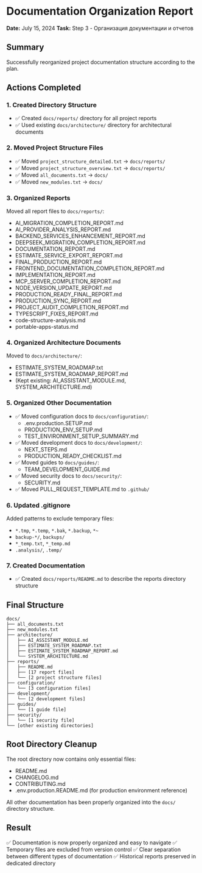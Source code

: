 # Documentation Organization Report

**Date:** July 15, 2024
**Task:** Step 3 - Организация документации и отчетов

## Summary

Successfully reorganized project documentation structure according to the plan.

## Actions Completed

### 1. Created Directory Structure
- ✅ Created `docs/reports/` directory for all project reports
- ✅ Used existing `docs/architecture/` directory for architectural documents

### 2. Moved Project Structure Files
- ✅ Moved `project_structure_detailed.txt` → `docs/reports/`
- ✅ Moved `project_structure_overview.txt` → `docs/reports/`
- ✅ Moved `all_documents.txt` → `docs/`
- ✅ Moved `new_modules.txt` → `docs/`

### 3. Organized Reports
Moved all report files to `docs/reports/`:
- AI_MIGRATION_COMPLETION_REPORT.md
- AI_PROVIDER_ANALYSIS_REPORT.md
- BACKEND_SERVICES_ENHANCEMENT_REPORT.md
- DEEPSEEK_MIGRATION_COMPLETION_REPORT.md
- DOCUMENTATION_REPORT.md
- ESTIMATE_SERVICE_EXPORT_REPORT.md
- FINAL_PRODUCTION_REPORT.md
- FRONTEND_DOCUMENTATION_COMPLETION_REPORT.md
- IMPLEMENTATION_REPORT.md
- MCP_SERVER_COMPLETION_REPORT.md
- NODE_VERSION_UPDATE_REPORT.md
- PRODUCTION_READY_FINAL_REPORT.md
- PRODUCTION_SYNC_REPORT.md
- PROJECT_AUDIT_COMPLETION_REPORT.md
- TYPESCRIPT_FIXES_REPORT.md
- code-structure-analysis.md
- portable-apps-status.md

### 4. Organized Architecture Documents
Moved to `docs/architecture/`:
- ESTIMATE_SYSTEM_ROADMAP.txt
- ESTIMATE_SYSTEM_ROADMAP_REPORT.md
- (Kept existing: AI_ASSISTANT_MODULE.md, SYSTEM_ARCHITECTURE.md)

### 5. Organized Other Documentation
- ✅ Moved configuration docs to `docs/configuration/`:
  - .env.production.SETUP.md
  - PRODUCTION_ENV_SETUP.md
  - TEST_ENVIRONMENT_SETUP_SUMMARY.md
- ✅ Moved development docs to `docs/development/`:
  - NEXT_STEPS.md
  - PRODUCTION_READY_CHECKLIST.md
- ✅ Moved guides to `docs/guides/`:
  - TEAM_DEVELOPMENT_GUIDE.md
- ✅ Moved security docs to `docs/security/`:
  - SECURITY.md
- ✅ Moved PULL_REQUEST_TEMPLATE.md to `.github/`

### 6. Updated .gitignore
Added patterns to exclude temporary files:
- `*.tmp`, `*.temp`, `*.bak`, `*.backup`, `*~`
- `backup-*/`, `backups/`
- `*_temp.txt`, `*_temp.md`
- `.analysis/`, `.temp/`

### 7. Created Documentation
- ✅ Created `docs/reports/README.md` to describe the reports directory structure

## Final Structure

```
docs/
├── all_documents.txt
├── new_modules.txt
├── architecture/
│   ├── AI_ASSISTANT_MODULE.md
│   ├── ESTIMATE_SYSTEM_ROADMAP.txt
│   ├── ESTIMATE_SYSTEM_ROADMAP_REPORT.md
│   └── SYSTEM_ARCHITECTURE.md
├── reports/
│   ├── README.md
│   ├── [17 report files]
│   └── [2 project structure files]
├── configuration/
│   └── [3 configuration files]
├── development/
│   └── [2 development files]
├── guides/
│   └── [1 guide file]
├── security/
│   └── [1 security file]
└── [other existing directories]
```

## Root Directory Cleanup

The root directory now contains only essential files:
- README.md
- CHANGELOG.md
- CONTRIBUTING.md
- .env.production.README.md (for production environment reference)

All other documentation has been properly organized into the `docs/` directory structure.

## Result

✅ Documentation is now properly organized and easy to navigate
✅ Temporary files are excluded from version control
✅ Clear separation between different types of documentation
✅ Historical reports preserved in dedicated directory
